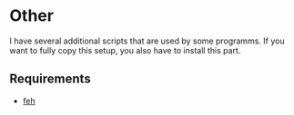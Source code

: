 # Other

I have several additional scripts that are used by some programms. If you want to fully copy this setup, you also have to install this part.

## Requirements
- [feh](https://github.com/derf/feh)